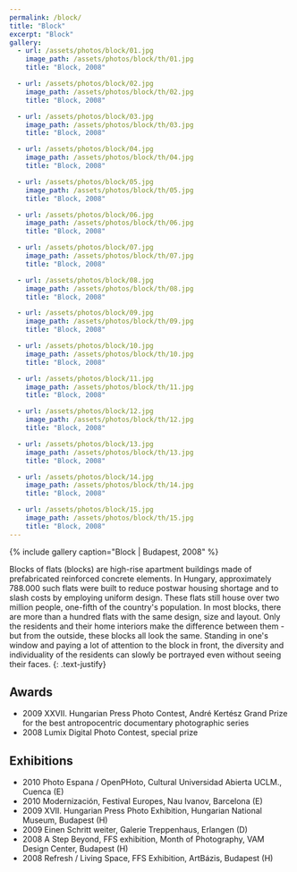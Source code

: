 ```yaml
---
permalink: /block/
title: "Block"
excerpt: "Block"
gallery:
  - url: /assets/photos/block/01.jpg
    image_path: /assets/photos/block/th/01.jpg
    title: "Block, 2008"

  - url: /assets/photos/block/02.jpg
    image_path: /assets/photos/block/th/02.jpg
    title: "Block, 2008"

  - url: /assets/photos/block/03.jpg
    image_path: /assets/photos/block/th/03.jpg
    title: "Block, 2008"

  - url: /assets/photos/block/04.jpg
    image_path: /assets/photos/block/th/04.jpg
    title: "Block, 2008"

  - url: /assets/photos/block/05.jpg
    image_path: /assets/photos/block/th/05.jpg
    title: "Block, 2008"

  - url: /assets/photos/block/06.jpg
    image_path: /assets/photos/block/th/06.jpg
    title: "Block, 2008"

  - url: /assets/photos/block/07.jpg
    image_path: /assets/photos/block/th/07.jpg
    title: "Block, 2008"

  - url: /assets/photos/block/08.jpg
    image_path: /assets/photos/block/th/08.jpg
    title: "Block, 2008"

  - url: /assets/photos/block/09.jpg
    image_path: /assets/photos/block/th/09.jpg
    title: "Block, 2008"

  - url: /assets/photos/block/10.jpg
    image_path: /assets/photos/block/th/10.jpg
    title: "Block, 2008"

  - url: /assets/photos/block/11.jpg
    image_path: /assets/photos/block/th/11.jpg
    title: "Block, 2008"

  - url: /assets/photos/block/12.jpg
    image_path: /assets/photos/block/th/12.jpg
    title: "Block, 2008"

  - url: /assets/photos/block/13.jpg
    image_path: /assets/photos/block/th/13.jpg
    title: "Block, 2008"

  - url: /assets/photos/block/14.jpg
    image_path: /assets/photos/block/th/14.jpg
    title: "Block, 2008"

  - url: /assets/photos/block/15.jpg
    image_path: /assets/photos/block/th/15.jpg
    title: "Block, 2008"
---
```


{% include gallery caption="Block \| Budapest, 2008" %}

Blocks of flats (blocks) are high-rise apartment buildings made of
prefabricated reinforced concrete elements. In Hungary, approximately 788.000
such flats were built to reduce postwar housing shortage and to slash costs by
employing uniform design. These flats still house over two million people,
one-fifth of the country's population. In most blocks, there are more than a
hundred flats with the same design, size and layout. Only the residents and
their home interiors make the difference between them - but from the outside,
these blocks all look the same. Standing in one's window and paying a lot of
attention to the block in front, the diversity and individuality of the
residents can slowly be portrayed even without seeing their faces.
{: .text-justify}

## Awards

- 2009  XXVII. Hungarian Press Photo Contest, André Kertész Grand Prize for the
        best antropocentric documentary photographic series
- 2008  Lumix Digital Photo Contest, special prize

## Exhibitions

- 2010  Photo Espana / OpenPHoto, Cultural Universidad Abierta UCLM., Cuenca (E)
- 2010  Modernización, Festival Europes, Nau Ivanov, Barcelona (E)
- 2009  XVII. Hungarian Press Photo Exhibition, Hungarian National Museum, Budapest (H)
- 2009  Einen Schritt weiter, Galerie Treppenhaus, Erlangen (D)
- 2008  A Step Beyond, FFS exhibition, Month of Photography, VAM Design Center, Budapest (H)
- 2008  Refresh / Living Space, FFS Exhibition, ArtBázis, Budapest (H)
